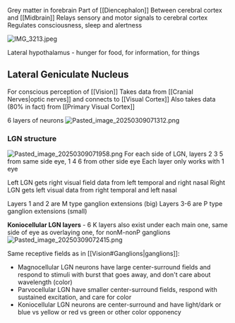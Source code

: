 Grey matter in forebrain
Part of [[Diencephalon]]
Between cerebral cortex and [[Midbrain]]
Relays sensory and motor signals to cerebral cortex
Regulates consciousness, sleep and alertness

![IMG_3213.jpeg](img_3213.jpeg)

Lateral hypothalamus - hunger for food, for information, for things

## Lateral Geniculate Nucleus

For conscious perception of [[Vision]]
Takes data from [[Cranial Nerves|optic nerves]] and connects to [[Visual Cortex]]
Also takes data (80% in fact) from [[Primary Visual Cortex]]

6 layers of neurons
![Pasted_image_20250309071312.png](pasted_image_20250309071312.png)

### LGN structure

![Pasted_image_20250309071958.png](pasted_image_20250309071958.png)
For each side of LGN, layers 2 3 5 from same side eye, 1 4 6 from other side eye
Each layer only works with 1 eye

Left LGN gets right visual field data from left temporal and right nasal
Right LGN gets left visual data from right temporal and left nasal

Layers 1 and 2 are M type ganglion extensions (big)
Layers 3-6 are P type ganglion extensions (small)

**Koniocellular LGN layers** - 6 K layers also exist under each main one, same side of eye as overlaying one, for nonM-nonP ganglions
![Pasted_image_20250309072415.png](pasted_image_20250309072415.png)

Same receptive fields as in [[Vision#Ganglions|ganglions]]:

* Magnocellular LGN neurons have large center-surround fields and respond to stimuli with burst that goes away, and don't care about wavelength (color)
* Parvocellular LGN have smaller center-surround fields, respond with sustained excitation, and care for color
* Koniocellular LGN neurons are center-surround and have light/dark or blue vs yellow or red vs green or other color opponency
